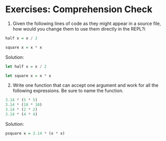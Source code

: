 # Exercises: Comprehension Check

1. Given the following lines of code as they might appear in a source file, how would you change them to use them directly in the REPL?i

```haskell
half x = x / 2

square x = x * x
```
Solution:

```haskell
let half x = x / 2

let square x = x * x
```
2. Write one function that can accept one argument and work for all the following expressions. Be sure to name the function.
```haskell
3.14 * (5 * 5)
3.14 * (10 * 10)
3.14 * (2 * 2)
3.14 * (4 * 4)
```
Solution:

```haskell
psquare x = 3.14 * (x * x)
```
